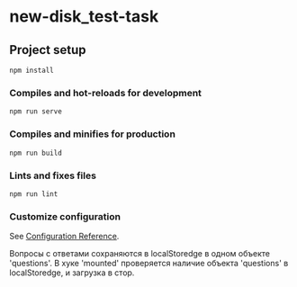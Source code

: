# new-disk_test-task

## Project setup
```
npm install
```

### Compiles and hot-reloads for development
```
npm run serve
```

### Compiles and minifies for production
```
npm run build
```

### Lints and fixes files
```
npm run lint
```

### Customize configuration
See [Configuration Reference](https://cli.vuejs.org/config/).

Вопросы с ответами сохраняются в localStoredge в одном объекте 'questions'.
В хуке 'mounted' проверяется наличие объекта 'questions' в localStoredge, и загрузка в стор.
